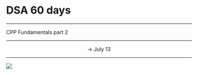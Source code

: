 # DSA 60 days 


<hr>
CPP Fundamentals part 2

<hr><center>
-> July 13 <br>
</center>
<hr>
<img src="https://github.com/Sushreesatarupa/DSA-60Days/blob/main/Day02/20210712_120149_0000.png">
